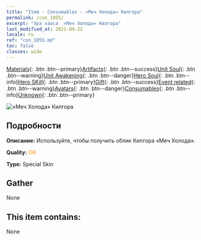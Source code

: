 ```yaml
---
title: "Item - Consumables - «Меч Холода» Килгора"
permalink: /con_1055/
excerpt: "Эра хаоса  «Меч Холода» Килгора"
last_modified_at: 2021-04-22
locale: ru
ref: "con_1055.md"
toc: false
classes: wide
---
```

 [Materials](/ItemsRU/){: .btn .btn--primary}[Artifacts](/ItemsRU/Artifacts/){: .btn .btn--success}[Unit Soul](/ItemsRU/UnitSoul/){: .btn .btn--warning}[Unit Awakening](/ItemsRU/UnitAwakening/){: .btn .btn--danger}[Hero Soul](/ItemsRU/HeroSoul/){: .btn .btn--info}[Hero SKill](/ItemsRU/HeroSkill/){: .btn .btn--primary}[Gift](/ItemsRU/Gift/){: .btn .btn--success}[Event related](/ItemsRU/Events/){: .btn .btn--warning}[Avatars](/ItemsRU/Avatars/){: .btn .btn--danger}[Consumables](/ItemsRU/Consumables/){: .btn .btn--info}[Unknown](/ItemsRU/Unknown/){: .btn .btn--primary}

 ![«Меч Холода» Килгора](/images/h/h_Kilgor2.jpg)

## Подробности
 **Описание:** Используйте, чтобы получить облик Килгора «Меч Холода».

 **Quality:** <span style="color: #FF8C00">OK</span>

 **Type:** Special Skin

## Gather

  None

## This item contains:

  None

